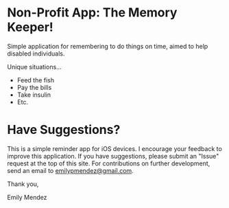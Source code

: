 # Non-Profit App: The Memory Keeper!
Simple application for remembering to do things on time, aimed to help disabled individuals.

Unique situations...
  * Feed the fish
  * Pay the bills
  * Take insulin
  * Etc.
  
# Have Suggestions?
This is a simple reminder app for iOS devices. I encourage your feedback to improve this application. If you have suggestions, please submit an "Issue" request at the top of this site. For contributions on further development, send an email to emilypmendez@gmail.com. 

Thank you,

Emily Mendez
